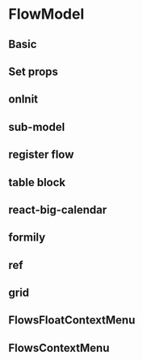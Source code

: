 # FlowModel

## Basic

<code src="./demos/hello.tsx"></code>

## Set props

<code src="./demos/hello-set-props.tsx"></code>

## onInit

<code src="./demos/on-init.tsx"></code>

## sub-model

<code src="./demos/sub-model.tsx"></code>

## register flow

<code src="./demos/register-flow.tsx"></code>

## table block

<code src="./demos/table-block.tsx"></code>

## react-big-calendar

<code src="./demos/react-big-calendar.tsx"></code>

## formily

<code src="./demos/formily.tsx"></code>

## ref

<code src="./demos/ref.tsx"></code>

## grid

<code src="./demos/grid.tsx"></code>

## FlowsFloatContextMenu

<code src="./demos/FlowsFloatContextMenu.tsx"></code>

## FlowsContextMenu

<code src="./demos/FlowsContextMenu.tsx"></code>
